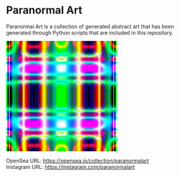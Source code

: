 # Paranormal Art

Paranormal Art is a collection of generated abstract art that has been generated through Python scripts that are included in this repository.<br>

![alt tag](https://raw.githubusercontent.com/fsiamp/paranormalart/master/SCREENSHOT.jpg)

OpenSea URL: https://opensea.io/collection/paranormalart<br>
Instagram URL: https://instagram.com/paranormalart